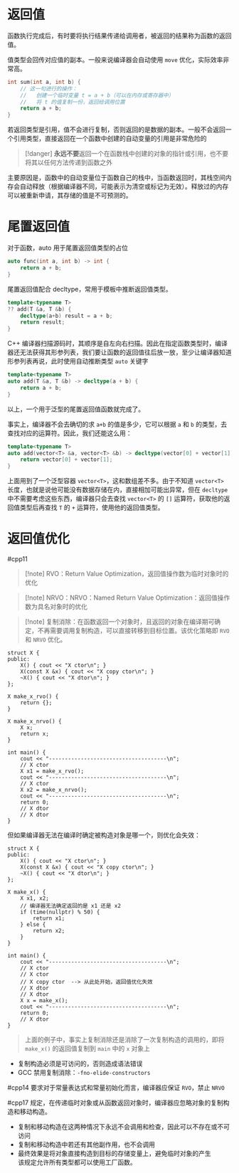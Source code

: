 # 返回值

函数执行完成后，有时要将执行结果传递给调用者，被返回的结果称为函数的返回值。

值类型会回传对应值的副本。一般来说编译器会自动使用 `move` 优化，实际效率非常高。

```c++
int sum(int a, int b) {
    // 这一句进行的操作：
    //   创建一个临时变量 t = a + b（可以在内存或寄存器中）
    //   将 t 的值复制一份，返回给调用位置
    return a + b;
}
```

若返回类型是引用，值不会进行复制，否则返回的是数据的副本。一般不会返回一个引用类型，直接返回在一个函数中创建的自动变量的引用是非常危险的

> [!danger] **永远不要**返回一个在函数栈中创建的对象的指针或引用，也不要将其以任何方法传递到函数之外

主要原因是，函数中的自动变量位于函数自己的栈中，当函数返回时，其栈空间内存会自动释放（根据编译器不同，可能表示为清空或标记为无效）。释放过的内存可以被重新申请，其存储的值是不可预测的。
# 尾置返回值

对于函数，auto 用于尾置返回值类型的占位

```c++
auto func(int a, int b) -> int {  
    return a + b;  
}
```

尾置返回值配合 decltype，常用于模板中推断返回值类型。

```c++
template<typename T>
?? add(T &a, T &b) {
    decltype(a+b) result = a + b;
    return result;
}
```

C++ 编译器扫描源码时，其顺序是自左向右扫描。因此在指定函数类型时，编译器还无法获得其形参列表，我们要让函数的返回值往后放一放，至少让编译器知道形参列表再说，此时使用自动推断类型 `auto` 关键字

```c++
template<typename T>
auto add(T &a, T &b) -> decltype(a + b) {
    return a + b;
}
```

以上，一个用于泛型的尾置返回值函数就完成了。

事实上，编译器不会去确切的求 `a+b` 的值是多少，它可以根据 `a` 和 `b` 的类型，去查找对应的运算符。因此，我们还能这么用：

```c++
template<typename T>
auto add(vector<T> &a, vector<T> &b) -> decltype(vector[0] + vector[1]) {
    return vector[0] + vector[1];
}
```

上面用到了一个泛型容器 `vector<T>`，这和数组差不多。由于不知道 `vector<T>` 长度，也就是说他可能没有数据存储在内，直接相加可能出异常，但在 `decltype` 中不需要考虑这些东西，编译器只会去查找 `vector<T>` 的 `[]` 运算符，获取他的返回值类型后再查找 `T` 的 `+` 运算符，使用他的返回值类型。
# 返回值优化
#cpp11 

> [!note] RVO：Return Value Optimization，返回值操作数为临时对象时的优化

> [!note] NRVO：NRVO：Named Return Value Optimization：返回值操作数为具名对象时的优化

> [!note] 复制消除：在函数返回一个对象时，且返回的对象在编译期可确定，不再需要调用复制构造，可以直接转移到目标位置。该优化策略即 `RVO` 和 `NRVO` 优化。

```run-cpp
struct X {
public:
    X() { cout << "X ctor\n"; }
    X(const X &x) { cout << "X copy ctor\n"; }
    ~X() { cout << "X dtor\n"; }
};

X make_x_rvo() {
    return {};
}

X make_x_nrvo() {
    X x;
    return x;
}

int main() {
    cout << "-------------------------------------\n";
    // X ctor
    X x1 = make_x_rvo();
    cout << "-------------------------------------\n";
    // X ctor
    X x2 = make_x_nrvo();
    cout << "-------------------------------------\n";
    return 0;
    // X dtor
    // X dtor
}
```

但如果编译器无法在编译时确定被构造对象是哪一个，则优化会失效：

```run-cpp
struct X {
public:
    X() { cout << "X ctor\n"; }
    X(const X &x) { cout << "X copy ctor\n"; }
    ~X() { cout << "X dtor\n"; }
};

X make_x() {
    X x1, x2;
    // 编译器无法确定返回的是 x1 还是 x2
    if (time(nullptr) % 50) {
        return x1;
    } else {
        return x2;
    }
}

int main() {
    cout << "-------------------------------------\n";
    // X ctor
    // X ctor
    // X copy ctor  --> 从此处开始，返回值优化失效
    // X dtor
    // X dtor
    X x = make_x();
    cout << "-------------------------------------\n";
    return 0;
    // X dtor
}
```

> 上面的例子中，事实上复制消除还是消除了一次复制构造的调用的，即将 `make_x()` 的返回值复制到 `main` 中的 `x` 对象上

* 复制构造必须是可访问的，否则造成语法错误
* GCC 禁用复制消除：`-fno-elide-constructors`

#cpp14 要求对于常量表达式和常量初始化而言，编译器应保证 `RVO`，禁止 `NRVO`

#cpp17 规定，在传递临时对象或从函数返回对象时，编译器应忽略对象的复制构造和移动构造。
* 复制和移动构造在这两种情况下永远不会调用和检查，因此可以不存在或不可访问
* 复制和移动构造中若还有其他副作用，也不会调用
* 最终效果是将对象直接构造到目标的存储变量上，避免临时对象的产生  
  该规定允许所有类型都可以使用工厂函数。
